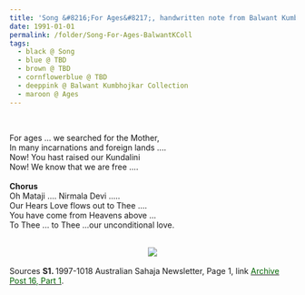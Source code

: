 ```yaml
---
title: 'Song &#8216;For Ages&#8217;, handwritten note from Balwant Kumbhojkar Collection'
date: 1991-01-01
permalink: /folder/Song-For-Ages-BalwantKColl
tags:
  - black @ Song
  - blue @ TBD
  - brown @ TBD
  - cornflowerblue @ TBD
  - deeppink @ Balwant Kumbhojkar Collection
  - maroon @ Ages   
---
```


<br>

<p>
For ages ... we searched for the Mother,<br>
In many incarnations and foreign lands ....<br>
Now! You hast raised our Kundalini<br>
Now! We know that we are free ....<br>
<br>
<b>Chorus</b><br>
Oh Mataji .... Nirmala Devi .....<br>
Our Hears Love flows out to Thee ....<br>
You have come from Heavens above ...<br>
To Thee ... to Thee ...our unconditional love.<br>
</p> 

<br>

<div style="text-align: center"><img src="https://pub-419291371d4c44a1b438e7d5a9e4e904.r2.dev/Song_'For_Ages'_(Balwant_Kumbhojkar_Collection).jpg" /></div>

<br>

<wave-list>
<list-title color="DarkSeaGreen" width="40">Sources</list-title>
  <list-item color="BlanchedAlmond"  width="280"><b>S1. </b> 1997-1018 Australian Sahaja Newsletter, Page 1, link <a href="https://seven-teams.github.io/archives/2023/1214"><font color="DarkGreen">Archive Post 16, Part 1</font></a>.</list-item>
</wave-list>